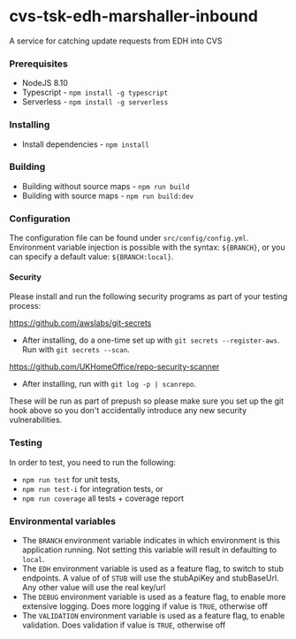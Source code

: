 # cvs-tsk-edh-marshaller-inbound
A service for catching update requests from EDH into CVS

### Prerequisites
- NodeJS 8.10
- Typescript - `npm install -g typescript`
- Serverless - `npm install -g serverless`

### Installing
- Install dependencies - `npm install`

### Building
- Building without source maps - `npm run build`
- Building with source maps - `npm run build:dev`

### Configuration
The configuration file can be found under `src/config/config.yml`.
Environment variable injection is possible with the syntax:
`${BRANCH}`, or you can specify a default value: `${BRANCH:local}`.

#### Security

Please install and run the following security programs as part of your testing process:

https://github.com/awslabs/git-secrets

- After installing, do a one-time set up with `git secrets --register-aws`. Run with `git secrets --scan`.

https://github.com/UKHomeOffice/repo-security-scanner

- After installing, run with `git log -p | scanrepo`.

These will be run as part of prepush so please make sure you set up the git hook above so you don't accidentally introduce any new security vulnerabilities.

### Testing
In order to test, you need to run the following:
- `npm run test` for unit tests,
- `npm run test-i` for integration tests, or
- `npm run coverage` all tests + coverage report

### Environmental variables

- The `BRANCH` environment variable indicates in which environment is this application running. Not setting this variable will result in defaulting to `local`.
- The `EDH` environment variable is used as a feature flag, to switch to stub endpoints. 
    A value of of `STUB` will use the stubApiKey and stubBaseUrl.
    Any other value will use the real key/url  
- The `DEBUG` environment variable is used as a feature flag, to enable more extensive logging. Does more logging if value is `TRUE`, otherwise off
- The `VALIDATION` environment variable is used as a feature flag, to enable validation. Does validation if value is `TRUE`, otherwise off
